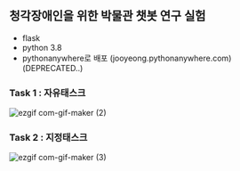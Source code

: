 ## 청각장애인을 위한 박물관 챗봇 연구 실험

- flask
- python 3.8
- pythonanywhere로 배포 (jooyeong.pythonanywhere.com) (DEPRECATED..)

### Task 1 : 자유태스크

![ezgif com-gif-maker (2)](https://user-images.githubusercontent.com/55519927/127836839-6aa74dd0-25e9-4a04-8051-743b14c32eb9.gif)

### Task 2 : 지정태스크

![ezgif com-gif-maker (3)](https://user-images.githubusercontent.com/55519927/127836911-7a0500a2-ee98-46b4-b087-3ae2bd3bfb1f.gif)
